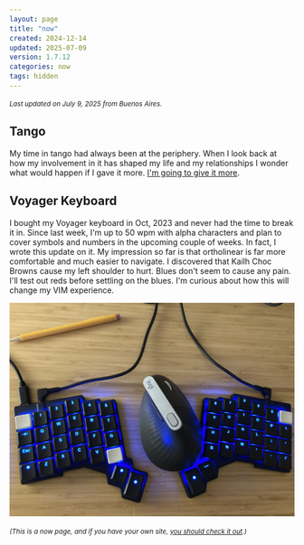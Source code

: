 ```yaml
---
layout: page
title: "now"
created: 2024-12-14
updated: 2025-07-09
version: 1.7.12
categories: now
tags: hidden
---
```


<small>_Last updated on July 9, 2025 from Buenos Aires._</small>

## Tango

My time in tango had always been at the periphery. When I look back at how my involvement in it has shaped my life and my relationships I wonder what would happen if I gave it more. [I'm going to give it more](/tango).

## Voyager Keyboard

I bought my Voyager keyboard in Oct, 2023 and never had the time to break it in. Since last week, I'm up to 50 wpm with alpha characters and plan to cover symbols and numbers in the upcoming couple of weeks. In fact, I wrote this update on it. My impression so far is that ortholinear is far more comfortable and much easier to navigate. I discovered that Kailh Choc Browns cause my left shoulder to hurt. Blues don't seem to cause any pain. I'll test out reds before settling on the blues. I'm curious about how this will change my VIM experience.

<img src="assets/keyboard-voyager.jpg" alt="Voyager Keyboard">


<small>_(This is a now page, and if you have your own site, [you should check it out](https://nownownow.com/about).)_</small>
